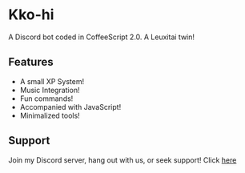 # Kko-hi

A Discord bot coded in CoffeeScript 2.0. A Leuxitai twin!

## Features

- A small XP System!
- Music Integration!
- Fun commands!
- Accompanied with JavaScript!
- Minimalized tools!

## Support

Join my Discord server, hang out with us, or seek support!
Click [here](https://discord.gg/6uWa4Ga)